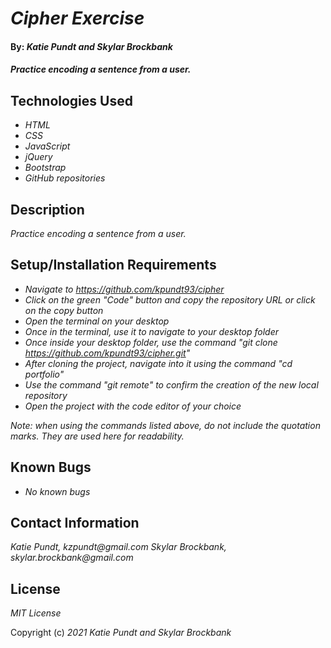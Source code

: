 # _Cipher Exercise_

#### By: _**Katie Pundt and Skylar Brockbank**_

#### _Practice encoding a sentence from a user._

## Technologies Used

* _HTML_
* _CSS_
* _JavaScript_
* _jQuery_
* _Bootstrap_
* _GitHub repositories_

## Description

_Practice encoding a sentence from a user._

## Setup/Installation Requirements

* _Navigate to https://github.com/kpundt93/cipher_
* _Click on the green "Code" button and copy the repository URL or click on the copy button_
* _Open the terminal on your desktop_
* _Once in the terminal, use it to navigate to your desktop folder_
* _Once inside your desktop folder, use the command "git clone https://github.com/kpundt93/cipher.git"_
* _After cloning the project, navigate into it using the command "cd portfolio"_
* _Use the command "git remote" to confirm the creation of the new local repository_
* _Open the project with the code editor of your choice_

_Note: when using the commands listed above, do not include the quotation marks. They are used here for readability._

## Known Bugs

* _No known bugs_

## Contact Information
_Katie Pundt, kzpundt@gmail.com_
_Skylar Brockbank, skylar.brockbank@gmail.com_

## License

_MIT License_

Copyright (c) _2021_ _Katie Pundt and Skylar Brockbank_